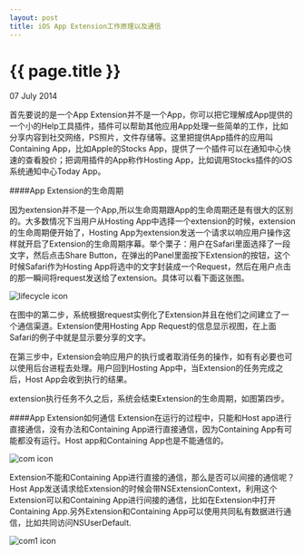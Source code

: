 ```yaml
---
layout: post
title: iOS App Extension工作原理以及通信
---
```


{{ page.title }}
================

<p class="meta">07 July 2014</p>

首先要说的是一个App Extension并不是一个App，你可以把它理解成App提供的一个小的Help工具插件，插件可以帮助其他应用App处理一些简单的工作，比如分享内容到社交网络，PS照片，文件存储等。这里把提供App插件的应用叫Containing App，比如Apple的Stocks App，提供了一个插件可以在通知中心快速的查看股价；把调用插件的App称作Hosting App，比如调用Stocks插件的iOS系统通知中心Today App。

####App Extension的生命周期

因为extension并不是一个App,所以生命周期跟App的生命周期还是有很大的区别的。大多数情况下当用户从Hosting App中选择一个extension的时候，extension的生命周期便开始了，Hosting App为extension发送一个请求以响应用户操作这样就开启了Extension的生命周期序幕。举个栗子：用户在Safari里面选择了一段文字，然后点击Share Button，在弹出的Panel里面按下Extension的按钮，这个时候Safari作为Hosting App将选中的文字封装成一个Request，然后在用户点击的那一瞬间将request发送给了extension。具体可以看下面这张图。

![lifecycle icon](http://cl.ly/image/0j1o3m380P2l/app_extensions_lifecycle_2x.jpg)


在图中的第二步，系统根据request实例化了Extension并且在他们之间建立了一个通信渠道。Extension使用Hosting App Request的信息显示视图，在上面Safari的例子中就是显示要分享的文字。

在第三步中，Extension会响应用户的执行或者取消任务的操作，如有有必要也可以使用后台进程去处理。用户回到Hosting App中，当Extension的任务完成之后，Host App会收到执行的结果。

extension执行任务不久之后，系统会结束Extension的生命周期，如图第四步。

####App Extension如何通信
Extension在运行的过程中，只能和Host app进行直接通信，没有办法和Containing App进行直接通信，因为Containing App有可能都没有运行。Host app和Containing App也是不能通信的。

![com icon](http://cl.ly/image/3G3Y1N1q203j/simple_communication_2x.jpg)


Extension不能和Containing App进行直接的通信，那么是否可以间接的通信呢？Host App发送请求给Extension的时候会带NSExtensionContext，利用这个Extension可以和Containing App进行间接的通信，比如在Extension中打开Containing App.另外Extension和Containing App可以使用共同私有数据进行通信，比如共同访问NSUserDefault.

![com1 icon](http://cl.ly/image/2d1o1Z1B2d0w/detailed_communication_2x.jpg)

